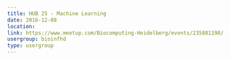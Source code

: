 ```yaml
---
title: HUB 25 - Machine Learning
date: 2016-12-08
location: 
link: https://www.meetup.com/Biocomputing-Heidelberg/events/235881198/
usergroup: bioinfhd
type: usergroup
---
```

